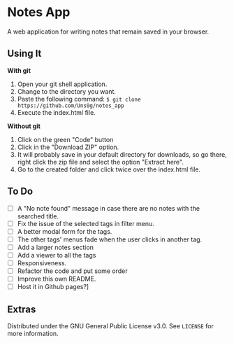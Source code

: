 # Notes App

A web application for writing notes that remain saved in your browser. 

## Using It

**With git**
1. Open your git shell application. 
2. Change to the directory you want.
3. Paste the following command: ```$ git clone https://github.com/Uns0g/notes_app```
4. Execute the index.html file.

**Without git**
1. Click on the green "Code" button
2. Click in the "Download ZIP" option.
3. It will probably save in your default directory for downloads, so go there, right click the zip file and select the option "Extract here". 
4. Go to the created folder and click twice over the index.html file.

## To Do

- [ ] A "No note found" message in case there are no notes with the searched title.
- [ ] Fix the issue of the selected tags in filter menu.
- [ ] A better modal form for the tags.
- [ ] The other tags' menus fade when the user clicks in another tag.
- [ ] Add a larger notes section
- [ ] Add a viewer to all the tags
- [ ] Responsiveness.
- [ ] Refactor the code and put some order
- [ ] Improve this own README.
- [ ] Host it in Github pages?]

## Extras 

Distributed under the GNU General Public License v3.0. See ```LICENSE``` for more information.